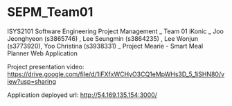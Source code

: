 # SEPM_Team01
ISYS2101 Software Engineering Project Management _
Team 01 iKonic _
Joo Jeonghyeon (s3865746) , Lee Seungmin (s3864235) , Lee Wonjun (s3773920), Yoo Christina (s3938331) _
Project Mearie - Smart Meal Planner Web Application

Project presentation video:
https://drive.google.com/file/d/1iFXfxWCHyO3CQ1eMpWHs3D_5_1iSHN80/view?usp=sharing

Application deployed url: 
http://54.169.135.154:3000/
